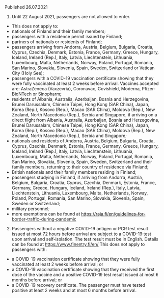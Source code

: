Published 26.07.2021
1. Until 22 August 2021, passengers are not allowed to enter.
- This does not apply to:
- nationals of Finland and their family members;
- passengers with a residence permit issued by Finland;
- partners of nationals or residents of Finland;
- passengers arriving from Andorra, Austria, Belgium, Bulgaria, Croatia, Cyprus, Czechia, Denmark, Estonia, France, Germany, Greece, Hungary, Iceland, Ireland (Rep.), Italy, Latvia, Liechtenstein, Lithuania, Luxembourg, Malta, Netherlands, Norway, Poland, Portugal, Romania, San Marino, Slovakia, Slovenia, Spain, Sweden, Switzerland or Vatican City (Holy See);
- passengers with a COVID-19 vaccination certificate showing that they were fully vaccinated at least 2 weeks before arrival. Vaccines accepted are: AstraZeneca (Vaxzevria), Coronavac, Covishield, Moderna, Pfizer-BioNTech or Sinopharm;
- residents of Albania, Australia, Azerbaijan, Bosnia and Herzegovina, Brunei Darussalam, Chinese Taipei, Hong Kong (SAR China), Japan, Korea (Rep.), Kosovo (Rep.), Macao (SAR China), Moldova (Rep.), New Zealand, North Macedonia (Rep.), Serbia and Singapore, if arriving on a direct flight from Albania, Australia, Azerbaijan, Bosnia and Herzegovina, Brunei Darussalam, Chinese Taipei, Hong Kong (SAR China), Japan, Korea (Rep.), Kosovo (Rep.), Macao (SAR China), Moldova (Rep.), New Zealand, North Macedonia (Rep.), Serbia and Singapore;
- nationals and residents of Andorra, Austria, Belgium, Bulgaria, Croatia, Cyprus, Czechia, Denmark, Estonia, France, Germany, Greece, Hungary, Iceland, Ireland (Rep.), Italy, Latvia, Liechtenstein, Lithuania, Luxembourg, Malta, Netherlands, Norway, Poland, Portugal, Romania, San Marino, Slovakia, Slovenia, Spain, Sweden, Switzerland and their family members, returning to their country of residence via Finland;
- British nationals and their family members residing in Finland;
- passengers studying in Finland, if arriving from Andorra, Austria, Belgium, Bulgaria, Croatia, Cyprus, Czechia, Denmark, Estonia, France, Germany, Greece, Hungary, Iceland, Ireland (Rep.), Italy, Latvia, Liechtenstein, Lithuania, Luxembourg, Malta, Netherlands, Norway, Poland, Portugal, Romania, San Marino, Slovakia, Slovenia, Spain, Sweden or Switzerland;
- military personnel;
- more exemptions can be found at <a href="https://raja.fi/en/guidelines-for-border-traffic-during-pandemic">https://raja.fi/en/guidelines-for-border-traffic-during-pandemic</a> 
2. Passengers without a negative COVID-19 antigen or PCR test result issued at most 72 hours before arrival are subject to a COVID-19 test upon arrival and self-isolation. The test result must be in English. Details can be found at <a href="https://www.finentry.fi/en/">https://www.finentry.fi/en/</a> 
This does not apply to passengers with:
- a COVID-19 vaccination certificate showing that they were fully vaccinated at least 2 weeks before arrival; or
- a COVID-19 vaccination certificate showing that they received the first dose of the vaccine and a positive COVID-19 test result issued at most 6 months before arrival; or
- a COVID-19 recovery certificate. The passenger must have tested positive at least 2 weeks and at most 6 months before arrival.


